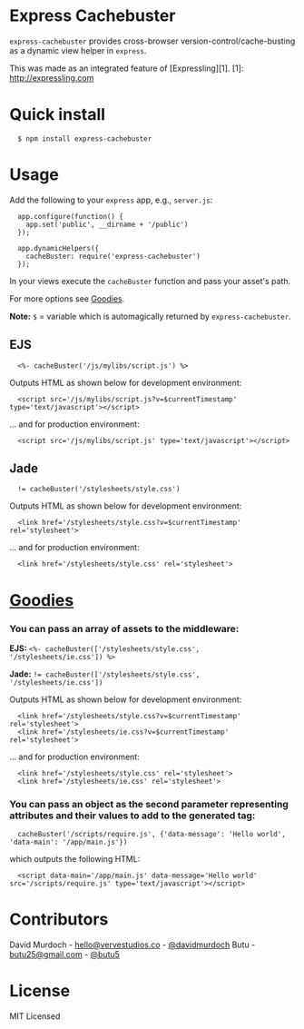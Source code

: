
# Express Cachebuster

`express-cachebuster` provides cross-browser version-control/cache-busting as a dynamic view helper in `express`.

This was made as an integrated feature of [Expressling][1].
[1]: http://expressling.com


# Quick install

      $ npm install express-cachebuster

# Usage

Add the following to your `express` app, e.g., `server.js`:

      app.configure(function() {
        app.set('public', __dirname + '/public')
      });

      app.dynamicHelpers({
        cacheBuster: require('express-cachebuster')
      });


In your views execute the `cacheBuster` function and pass your asset's path.

For more options see <a href="#goodies">Goodies</a>.

**Note:** `$` = variable which is automagically returned by `express-cachebuster`.

## EJS

      <%- cacheBuster('/js/mylibs/script.js') %>

Outputs HTML as shown below for development environment:

      <script src='/js/mylibs/script.js?v=$currentTimestamp' type='text/javascript'></script>

&hellip; and for production environment:

      <script src='/js/mylibs/script.js' type='text/javascript'></script>

## Jade

      != cacheBuster('/stylesheets/style.css')

Outputs HTML as shown below for development environment:

      <link href='/stylesheets/style.css?v=$currentTimestamp' rel='stylesheet'>

&hellip; and for production environment:

      <link href='/stylesheets/style.css' rel='stylesheet'>

# <a href="#goodies" name="goodies">Goodies</a>

### You can pass an array of assets to the middleware:

**EJS:** `<%- cacheBuster(['/stylesheets/style.css', '/stylesheets/ie.css']) %>`

**Jade:** `!= cacheBuster(['/stylesheets/style.css', '/stylesheets/ie.css'])`

Outputs HTML as shown below for development environment:

      <link href='/stylesheets/style.css?v=$currentTimestamp' rel='stylesheet'>
      <link href='/stylesheets/ie.css?v=$currentTimestamp' rel='stylesheet'>

&hellip; and for production environment:

      <link href='/stylesheets/style.css' rel='stylesheet'>
      <link href='/stylesheets/ie.css' rel='stylesheet'>

### You can pass an object as the second parameter representing attributes and their values to add to the generated tag:

      cacheBuster('/scripts/require.js', {'data-message': 'Hello world', 'data-main': '/app/main.js'})

which outputs the following HTML:

      <script data-main='/app/main.js' data-message='Hello world' src='/scripts/require.js' type='text/javascript'></script>

# Contributors

David Murdoch - <hello@vervestudios.co> - [@davidmurdoch](https://github.com/davidmurdoch)
Butu - <butu25@gmail.com> - [@butu5](https://github.com/butu5)

# License

MIT Licensed
